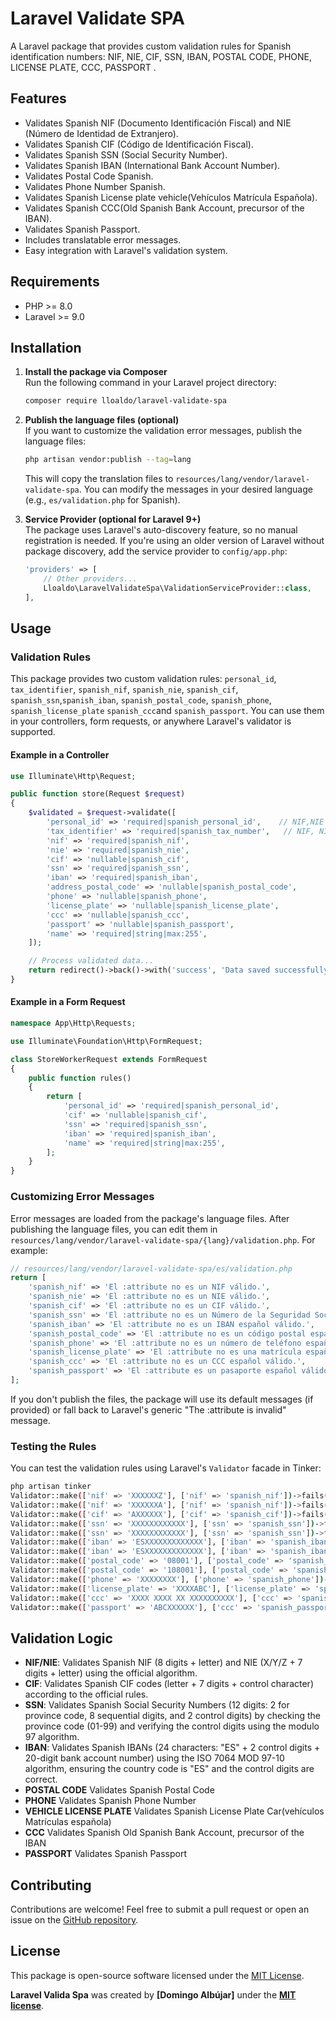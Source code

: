 # Laravel Validate SPA

A Laravel package that provides custom validation rules for Spanish identification numbers: NIF, NIE, CIF, SSN, IBAN,
POSTAL CODE, PHONE, LICENSE PLATE, CCC, PASSPORT .

## Features

-   Validates Spanish NIF (Documento Identificación Fiscal) and NIE (Número de Identidad de Extranjero).
-   Validates Spanish CIF (Código de Identificación Fiscal).
-   Validates Spanish SSN (Social Security Number).
-   Validates Spanish IBAN (International Bank Account Number).
-   Validates Postal Code Spanish.
-   Validates Phone Number Spanish.
-   Validates Spanish License plate vehicle(Vehículos Matrícula Española).
-   Validates Spanish CCC(Old Spanish Bank Account, precursor of the IBAN).
-   Validates Spanish Passport.
-   Includes translatable error messages.
-   Easy integration with Laravel's validation system.

## Requirements

-   PHP >= 8.0
-   Laravel >= 9.0

## Installation

1. **Install the package via Composer**  
   Run the following command in your Laravel project directory:

    ```bash
    composer require lloaldo/laravel-validate-spa
    ```

2. **Publish the language files (optional)**  
   If you want to customize the validation error messages, publish the language files:

    ```bash
    php artisan vendor:publish --tag=lang
    ```

    This will copy the translation files to `resources/lang/vendor/laravel-validate-spa`. You can modify the messages in your desired language (e.g., `es/validation.php` for Spanish).

3. **Service Provider (optional for Laravel 9+)**  
   The package uses Laravel's auto-discovery feature, so no manual registration is needed. If you're using an older version of Laravel without package discovery, add the service provider to `config/app.php`:
    ```php
    'providers' => [
        // Other providers...
        Lloaldo\LaravelValidateSpa\ValidationServiceProvider::class,
    ],
    ```

## Usage

### Validation Rules

This package provides two custom validation rules: `personal_id`, `tax_identifier`, `spanish_nif`, `spanish_nie`, `spanish_cif`, `spanish_ssn`,`spanish_iban`, `spanish_postal_code`, `spanish_phone`, `spanish_license_plate` `spanish_ccc`and `spanish_passport`. You can use them in your controllers, form requests, or anywhere Laravel's validator is supported.

#### Example in a Controller

```php
use Illuminate\Http\Request;

public function store(Request $request)
{
    $validated = $request->validate([
        'personal_id' => 'required|spanish_personal_id',    // NIF,NIE
        'tax_identifier' => 'required|spanish_tax_number',   // NIF, NIE, CIF
        'nif' => 'required|spanish_nif',
        'nie' => 'required|spanish_nie',
        'cif' => 'nullable|spanish_cif',
        'ssn' => 'required|spanish_ssn',
        'iban' => 'required|spanish_iban',
        'address_postal_code' => 'nullable|spanish_postal_code',
        'phone' => 'nullable|spanish_phone',
        'license_plate' => 'nullable|spanish_license_plate',
        'ccc' => 'nullable|spanish_ccc',
        'passport' => 'nullable|spanish_passport',
        'name' => 'required|string|max:255',
    ]);

    // Process validated data...
    return redirect()->back()->with('success', 'Data saved successfully!');
}
```

#### Example in a Form Request

```php
namespace App\Http\Requests;

use Illuminate\Foundation\Http\FormRequest;

class StoreWorkerRequest extends FormRequest
{
    public function rules()
    {
        return [
            'personal_id' => 'required|spanish_personal_id',
            'cif' => 'nullable|spanish_cif',
            'ssn' => 'required|spanish_ssn',
            'iban' => 'required|spanish_iban',
            'name' => 'required|string|max:255',
        ];
    }
}
```

### Customizing Error Messages

Error messages are loaded from the package's language files. After publishing the language files, you can edit them in `resources/lang/vendor/laravel-validate-spa/{lang}/validation.php`. For example:

```php
// resources/lang/vendor/laravel-validate-spa/es/validation.php
return [
    'spanish_nif' => 'El :attribute no es un NIF válido.',
    'spanish_nie' => 'El :attribute no es un NIE válido.',
    'spanish_cif' => 'El :attribute no es un CIF válido.',
    'spanish_ssn' => 'El :attribute no es un Número de la Seguridad Social válido.',
    'spanish_iban' => 'El :attribute no es un IBAN español válido.',
    'spanish_postal_code' => 'El :attribute no es un código postal español válido.',
    'spanish_phone' => 'El :attribute no es un número de teléfono español válido.',
    'spanish_license_plate' => 'El :attribute no es una matrícula española válida.',
    'spanish_ccc' => 'El :attribute no es un CCC español válido.',
    'spanish_passport' => 'El :attribute es un pasaporte español válido.',
];
```

If you don't publish the files, the package will use its default messages (if provided) or fall back to Laravel's generic "The :attribute is invalid" message.

### Testing the Rules

You can test the validation rules using Laravel's `Validator` facade in Tinker:

```bash
php artisan tinker
Validator::make(['nif' => 'XXXXXXZ'], ['nif' => 'spanish_nif'])->fails() // false (valid)
Validator::make(['nif' => 'XXXXXXA'], ['nif' => 'spanish_nif'])->fails() // true (invalid)
Validator::make(['cif' => 'AXXXXXX'], ['cif' => 'spanish_cif'])->fails() // false (valid)
Validator::make(['ssn' => 'XXXXXXXXXXXX'], ['ssn' => 'spanish_ssn'])->fails() // true (invalid)
Validator::make(['ssn' => 'XXXXXXXXXXXX'], ['ssn' => 'spanish_ssn'])->fails() // false (valid)
Validator::make(['iban' => 'ESXXXXXXXXXXXXX'], ['iban' => 'spanish_iban'])->fails() // false (valid)
Validator::make(['iban' => 'ESXXXXXXXXXXXXX'], ['iban' => 'spanish_iban'])->fails() // true (invalid)
Validator::make(['postal_code' => '08001'], ['postal_code' => 'spanish_postal_code'])->fails() // false (valid)
Validator::make(['postal_code' => '108001'], ['postal_code' => 'spanish_postal_code'])->fails() // false (invalid)
Validator::make(['phone' => 'XXXXXXXX'], ['phone' => 'spanish_phone'])->fails() // false (valid)
Validator::make(['license_plate' => 'XXXXABC'], ['license_plate' => 'spanish_license_plate'])->fails() // false (valid)
Validator::make(['ccc' => 'XXXX XXXX XX XXXXXXXXXX'], ['ccc' => 'spanish_ccc'])->fails() // false (valid)
Validator::make(['passport' => 'ABCXXXXXX'], ['ccc' => 'spanish_passport'])->fails() // false (valid)

```

## Validation Logic

-   **NIF/NIE**: Validates Spanish NIF (8 digits + letter) and NIE (X/Y/Z + 7 digits + letter) using the official algorithm.
-   **CIF**: Validates Spanish CIF codes (letter + 7 digits + control character) according to the official rules.
-   **SSN**: Validates Spanish Social Security Numbers (12 digits: 2 for province code, 8 sequential digits, and 2 control digits) by checking the province code (01-99) and verifying the control digits using the modulo 97 algorithm.
-   **IBAN**: Validates Spanish IBANs (24 characters: "ES" + 2 control digits + 20-digit bank account number) using the ISO 7064 MOD 97-10 algorithm, ensuring the country code is "ES" and the control digits are correct.
-   **POSTAL CODE** Validates Spanish Postal Code
-   **PHONE** Validates Spanish Phone Number
-   **VEHICLE LICENSE PLATE** Validates Spanish License Plate Car(vehículos Matrículas española)
-   **CCC** Validates Spanish Old Spanish Bank Account, precursor of the IBAN
-   **PASSPORT** Validates Spanish Passport

## Contributing

Contributions are welcome! Feel free to submit a pull request or open an issue on the [GitHub repository](https://github.com/lloaldo/laravel-validate-spa).

## License

This package is open-source software licensed under the [MIT License](LICENSE).

**Laravel Valida Spa** was created by **[Domingo Albújar]** under the **[MIT license](https://opensource.org/licenses/MIT)**.

